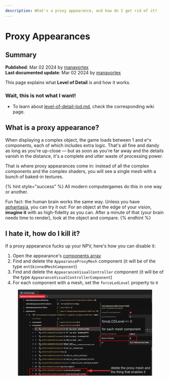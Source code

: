 ```yaml
---
description: What's a proxy appearance, and how do I get rid of it?
---
```


# Proxy Appearances

## Summary

**Published**: Mar 02 2024 by [manavortex](https://app.gitbook.com/u/NfZBoxGegfUqB33J9HXuCs6PVaC3 "mention")\
**Last documented update**: Mar 02 2024 by [manavortex](https://app.gitbook.com/u/NfZBoxGegfUqB33J9HXuCs6PVaC3 "mention")

This page explains what **Level of Detail** is and how it works.

### Wait, this is not what I want!

* To learn about [level-of-detail-lod.md](../level-of-detail-lod.md "mention"), check the corresponding wiki page.

## What is a proxy appearance?

When displaying a complex object, the game loads between 1 and e^x components, each of which includes extra logic. That's all fine and dandy as long as you're up-close — but as soon as you're far away and the details vanish in the distance, it's a complete and utter waste of processing power.

That is where proxy appearances come in: instead of all the complex components and the complex shaders, you will see a single mesh with a bunch of baked-in textures.&#x20;

{% hint style="success" %}
All modern computergames do this in one way or another.

Fun fact: the human brain works the same way. Unless you have [aphantasia](https://en.wikipedia.org/wiki/Aphantasia), you can try it out: For an object at the edge of your vision, **imagine it** with as high-fidelity as you can. After a minute of that (your brain needs time to render), look at the object and compare.
{% endhint %}

## I hate it, how do I kill it?

If a proxy appearance fucks up your NPV, here's how you can disable it:

1. Open the appearance's [components array](./#components)
2. Find and delete the `AppearanceProxyMesh` component (it will be of the type `entSkinnedMeshComponent`)
3. Find and delete the `AppearanceVisualController` component (it will be of the type `AppearanceVisualControllerComponent`)
4. For each component with a mesh, set the `forceLodLevel` property to `0`

<figure><img src="../../../.gitbook/assets/app_file_appearance_proxy.png" alt=""><figcaption></figcaption></figure>
